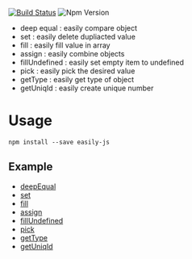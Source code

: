 [![Build Status](https://travis-ci.org/KSH-code/easily-js.svg?branch=master)](https://travis-ci.org/KSH-code/easily-js)
![Npm Version](https://img.shields.io/npm/v/easily-js.svg?style=flat-square)
* deep equal : easily compare object
* set : easily delete dupliacted value
* fill : easily fill value in array
* assign : easily combine objects
* fillUndefined : easily set empty item to undefined
* pick : easily pick the desired value
* getType : easily get type of object
* getUniqId : easily create unique number
# Usage
```
npm install --save easily-js
```
## Example
* [deepEqual](https://github.com/KSH-code/easily-js/blob/master/test/deepEqual.test.js)
* [set](https://github.com/KSH-code/easily-js/blob/master/test/set.test.js)
* [fill](https://github.com/KSH-code/easily-js/blob/master/test/fill.test.js)
* [assign](https://github.com/KSH-code/easily-js/blob/master/test/assign.test.js)
* [fillUndefined](https://github.com/KSH-code/easily-js/blob/master/test/fiilUndefined.test.js)
* [pick](https://github.com/KSH-code/easily-js/blob/master/test/pick.test.js)
* [getType](https://github.com/KSH-code/easily-js/blob/master/test/getType.test.js)
* [getUniqId](https://github.com/KSH-code/easily-js/blob/master/test/getUniqId.test.js)